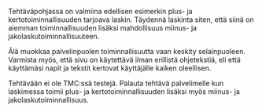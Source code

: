 Tehtäväpohjassa on valmiina edellisen esimerkin plus- ja kertotoiminnallisuuden tarjoava laskin. Täydennä laskinta siten, että siinä on aiemman toiminnallisuuden lisäksi mahdollisuus miinus- ja jakolaskutoiminnallisuuteen.

Älä muokkaa palvelinpuolen toiminnallisuutta vaan keskity selainpuoleen. Varmista myös, että sivu on käytettävä ilman erillistä ohjetekstiä, eli että käyttämäsi napit ja tekstit kertovat käyttäjälle kaiken oleellisen.

Tehtävään ei ole TMC:ssä testejä. Palauta tehtävä palvelimelle kun laskimessa toimii plus- ja kertotoiminnallisuuden lisäksi myös miinus- ja jakolaskutoiminnallisuus.
